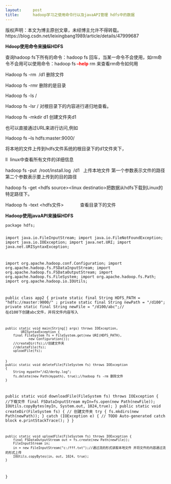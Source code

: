 ```yaml
---
layout:     post
title:      hadoop学习之使用命令行以及javaAPI管理 hdfs中的数据
---
```

<div id="article_content" class="article_content clearfix csdn-tracking-statistics" data-pid="blog" data-mod="popu_307" data-dsm="post">
								<div class="article-copyright">
					版权声明：本文为博主原创文章，未经博主允许不得转载。					https://blog.csdn.net/leixingbang1989/article/details/47999687				</div>
								            <link rel="stylesheet" href="https://csdnimg.cn/release/phoenix/template/css/ck_htmledit_views-f76675cdea.css">
						<div class="htmledit_views" id="content_views">
                
<p></p>
<p><strong>Hdoop使用命令来操纵HDFS</strong></p>
<p>查询hadoop fs下所有的命令：hadoop fs 回车，当某一命令不会使用，如rm命令不会用可以使用命令：hadoop fs<strong><span style="color:#FF0000;"> –help</span></strong> rm 来查看rm命令如何用</p>
<p>Hadoop fs -rm  /d1 删除文件</p>
<p>Hadoop fs -rmr 删除的是目录</p>
<p>Hadoop fs -ls /</p>
<p>Hadoop fs -lsr / 对根目录下的内容进行递归地查看。</p>
<p>Hadoop fs -mkdir d1 创建文件夹d1</p>
<p>也可以直接通过URL来进行访问,例如</p>
<p>Hadoop fs –ls hdfs:master:9000/</p>
<p>将本地的文件上传到hdfs文件系统的根目录下的d1文件夹下，</p>
<p>ll  linux中查看所有文件的详细信息</p>
<p>hadoop fs -put  /root/install.log  /d1   上传本地文件 第一个参数表示文件的路径 第二个参数表示要上传到的目的路径</p>
<p>hadoop fs -get &lt;hdfs source&gt;&lt;linux destinatio&gt;把数据从hdfs下载到Linux的特定路径下。</p>
<p>Hadoop fs -text &lt;hdfs文件&gt;             查看目录下的文件</p>
<p><strong>Hadoop使用javaAPI来操纵HDFS</strong></p>
<pre><code class="language-java">package hdfs;

import java.io.FileInputStream;
import java.io.FileNotFoundException;
import java.io.IOException;
import java.net.URI;
import java.net.URISyntaxException;

import org.apache.hadoop.conf.Configuration;
import org.apache.hadoop.fs.FSDataInputStream;
import org.apache.hadoop.fs.FSDataOutputStream;
import org.apache.hadoop.fs.FileSystem;
import org.apache.hadoop.fs.Path;
import org.apache.hadoop.io.IOUtils;

public class app2 {
	private static final String HDFS_PATH = "hdfs://master:9000/" ;
	private static final String newPath = "/d100";
	private static final String newFile = "/d100/abc";// 在d100下创建abc文件，并将文件内容写入

	public static void main(String[] args) throws IOException,
			URISyntaxException {
		final FileSystem fs = FileSystem.get(new URI(HDFS_PATH),
				new Configuration());
		//createDir(fs);//创建文件夹
		//deleteFile(fs);
		uploadFile(fs);
	
	
	}
	public static void deleteFile(FileSystem fs) throws IOException
	{
		String mypath="/d2/derby.log";
		fs.delete(new Path(mypath), true);//hadoop fs -rm 删除文件
	}
   public static void downloadFile(FileSystem fs) throws IOException
   {
		//下载文件
		final FSDataInputStream myIn=fs.open(new Path(newFile));
		IOUtils.copyBytes(myIn, System.out, 1024,true);
   }
	public static void createDir(FileSystem fs) {
		// 创建文件夹
		try {
			fs.mkdirs(new Path(newPath));
		} catch (IOException e) {
			// TODO Auto-generated catch block
			e.printStackTrace();
		}
	}

	public static void uploadFile(FileSystem fs) throws IOException {
		final FSDataOutputStream out = fs.create(new Path(newFile));
		FileInputStream in;
		in = new FileInputStream("c:/fff.txt");//通过流的形式读取本地文件 并将文件的内容通过流的形式上传
		IOUtils.copyBytes(in, out, 1024, true);
	}

}
</code></pre><br><p></p>
            </div>
                </div>